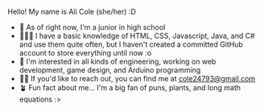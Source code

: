 Hello! My name is Ali Cole (she/her) :D
- 📓 As of right now, I'm a junior in high school
- 👩🏻‍💻 I have a basic knowledge of HTML, CSS, Javascript, Java, and C# and use them quite often, but I haven't created a committed GitHub account to store everything until now :o
- 🦾 I'm interested in all kinds of engineering, working on web development, game design, and Arduino programming
- 👋🏻 If you'd like to reach out, you can find me at cole24793@gmail.com
- 🪴 Fun fact about me... I'm a big fan of puns, plants, and long math equations :>
